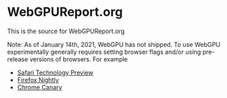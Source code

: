 # WebGPUReport.org

This is the source for WebGPUReport.org

Note: As of January 14th, 2021, WebGPU has not shipped.
To use WebGPU experimentally generally requires setting browser
flags and/or using pre-release versions of browsers. For example

* [Safari Technology Preview](https://developer.apple.com/safari/technology-preview/)
* [Firefox Nightly](https://www.mozilla.org/en-US/firefox/channel/desktop/#nightly)
* [Chrome Canary](https://www.google.com/chrome/canary/)
